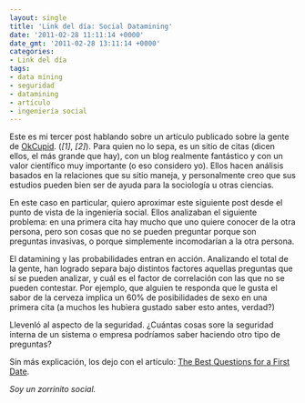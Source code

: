 ```yaml
---
layout: single
title: 'Link del día: Social Datamining'
date: '2011-02-28 11:11:14 +0000'
date_gmt: '2011-02-28 13:11:14 +0000'
categories:
- Link del día
tags:
- data mining
- seguridad
- datamining
- artículo
- ingeniería social
---
```


Este es mi tercer post hablando sobre un artículo publicado sobre la gente de [OkCupid](http://www.okcupid.com/). (_[1]_, _[2]_). Para quien no lo sepa, es un sitio de citas (dicen ellos, el más grande que hay), con un blog realmente fantástico y con un valor científico muy importante (o eso considero yo). Ellos hacen análisis basados en la relaciones que su sitio maneja, y personalmente creo que sus estudios pueden bien ser de ayuda para la sociología u otras ciencias.

En este caso en particular, quiero aproximar este siguiente post desde el punto de vista de la ingeniería social. Ellos analizaban el siguiente problema: en una primera cita hay mucho que uno quiere conocer de la otra persona, pero son cosas que no se pueden preguntar porque son preguntas invasivas, o porque simplemente incomodarían a la otra persona.

El datamining y las probabilidades entran en acción. Analizando el total de la gente, han logrado separa bajo distintos factores aquellas preguntas que sí se pueden analizar, y cuál es el factor de correlación con las que no se pueden contestar. Por ejemplo, que alguien te responda que le gusta el sabor de la cerveza implica un 60% de posibilidades de sexo en una primera cita (a muchos les hubiera gustado saber esto antes, verdad?)

Llevenló al aspecto de la seguridad.  ¿Cuántas cosas sore la seguridad interna de un sistema o empresa podríamos saber haciendo otro tipo de preguntas?

Sin más explicación, los dejo con el artículo: [The Best Questions for a First Date](http://blog.okcupid.com/index.php/the-best-questions-for-first-dates/).

_Soy un zorrinito social._
